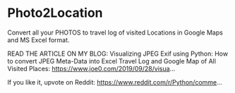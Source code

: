 # Photo2Location
Convert all your PHOTOS to travel log of visited Locations in Google Maps and MS Excel format. 

READ THE ARTICLE ON MY BLOG:
Visualizing JPEG Exif using Python: How to convert JPEG Meta-Data into Excel Travel Log and Google Map of All Visited Places:
https://www.joe0.com/2019/09/28/visua...

If you like it, upvote on Reddit: https://www.reddit.com/r/Python/comme...
